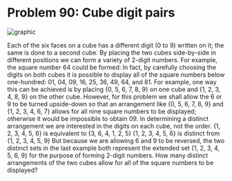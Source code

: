 # Problem 90: Cube digit pairs

![graphic](img090.gif)

Each of the six faces on a cube has a different digit (0 to 9) written
on it; the same is done to a second cube. By placing the two cubes
side-by-side in different positions we can form a variety of 2-digit
numbers. For example, the square number 64 could be formed: In fact, by
carefully choosing the digits on both cubes it is possible to display
all of the square numbers below one-hundred: 01, 04, 09, 16, 25, 36, 49,
64, and 81. For example, one way this can be achieved is by placing {0,
5, 6, 7, 8, 9} on one cube and {1, 2, 3, 4, 8, 9} on the other cube.
However, for this problem we shall allow the 6 or 9 to be turned
upside-down so that an arrangement like {0, 5, 6, 7, 8, 9} and {1, 2, 3,
4, 6, 7} allows for all nine square numbers to be displayed; otherwise
it would be impossible to obtain 09. In determining a distinct
arrangement we are interested in the digits on each cube, not the order.
{1, 2, 3, 4, 5, 6} is equivalent to {3, 6, 4, 1, 2, 5} {1, 2, 3, 4, 5,
6} is distinct from {1, 2, 3, 4, 5, 9} But because we are allowing 6 and
9 to be reversed, the two distinct sets in the last example both
represent the extended set {1, 2, 3, 4, 5, 6, 9} for the purpose of
forming 2-digit numbers. How many distinct arrangements of the two cubes
allow for all of the square numbers to be displayed?